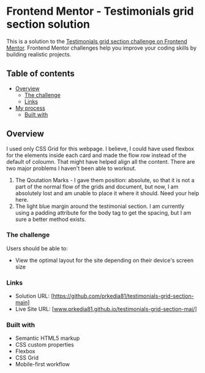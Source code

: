 # Frontend Mentor - Testimonials grid section solution

This is a solution to the [Testimonials grid section challenge on Frontend Mentor](https://www.frontendmentor.io/challenges/testimonials-grid-section-Nnw6J7Un7). Frontend Mentor challenges help you improve your coding skills by building realistic projects. 

## Table of contents

- [Overview](#overview)
  - [The challenge](#the-challenge)
  - [Links](#links)
- [My process](#my-process)
  - [Built with](#built-with)


## Overview
I used only CSS Grid for this webpage. I believe, I could have used flexbox for the elements inside each card and made the flow row instead of the default of coloumn. That might have helped align all the content. There are two major problems I haven't been able to workout. 
1. The Qoutation Marks - I gave them position: absolute, so that it is not a part of the normal flow of the grids and document, but now, I am absolutely lost and am unable to place it where it should. Need your help here.
2. The light blue margin around the testimonial section. I am currently using a padding attribute for the body tag to get the spacing, but I am sure a better method exists.

### The challenge

Users should be able to:

- View the optimal layout for the site depending on their device's screen size

### Links

- Solution URL: [https://github.com/prkedia81/testimonials-grid-section-main]
- Live Site URL: [www.prkedia81.github.io/testimonials-grid-section-mai/]

### Built with

- Semantic HTML5 markup
- CSS custom properties
- Flexbox
- CSS Grid
- Mobile-first workflow
